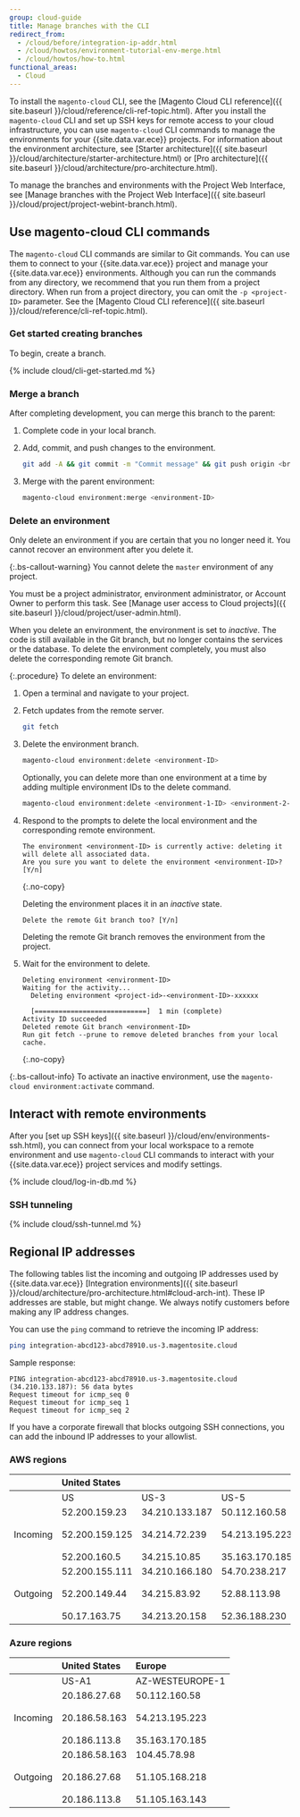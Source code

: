 ```yaml
---
group: cloud-guide
title: Manage branches with the CLI
redirect_from:
  - /cloud/before/integration-ip-addr.html
  - /cloud/howtos/environment-tutorial-env-merge.html
  - /cloud/howtos/how-to.html
functional_areas:
  - Cloud
---
```


To install the `magento-cloud` CLI, see the [Magento Cloud CLI reference]({{ site.baseurl }}/cloud/reference/cli-ref-topic.html). After you install the `magento-cloud` CLI and set up SSH keys for remote access to your cloud infrastructure, you can use `magento-cloud` CLI commands to manage the environments for your {{site.data.var.ece}} projects. For information about the environment architecture, see [Starter architecture]({{ site.baseurl }}/cloud/architecture/starter-architecture.html) or [Pro architecture]({{ site.baseurl }}/cloud/architecture/pro-architecture.html).

To manage the branches and environments with the Project Web Interface, see [Manage branches with the Project Web Interface]({{ site.baseurl }}/cloud/project/project-webint-branch.html).

## Use magento-cloud CLI commands

The `magento-cloud` CLI commands are similar to Git commands. You can use them to connect to your {{site.data.var.ece}} project and manage your {{site.data.var.ece}} environments. Although you can run the commands from any directory, we recommend that you run them from a project directory. When run from a project directory, you can omit the `-p <project-ID>` parameter. See the [Magento Cloud CLI reference]({{ site.baseurl }}/cloud/reference/cli-ref-topic.html).

### Get started creating branches

To begin, create a branch.

{% include cloud/cli-get-started.md %}

### Merge a branch

After completing development, you can merge this branch to the parent:

1. Complete code in your local branch.

1. Add, commit, and push changes to the environment.

   ```bash
   git add -A && git commit -m "Commit message" && git push origin <branch-name>
   ```

1. Merge with the parent environment:

   ```bash
   magento-cloud environment:merge <environment-ID>
   ```

### Delete an environment

Only delete an environment if you are certain that you no longer need it. You cannot recover an environment after you delete it.

{:.bs-callout-warning}
You cannot delete the `master` environment of any project.

You must be a project administrator, environment administrator, or Account Owner to perform this task. See [Manage user access to Cloud projects]({{ site.baseurl }}/cloud/project/user-admin.html).

When you delete an environment, the environment is set to _inactive_. The code is still available in the Git branch, but no longer contains the services or the database. To delete the environment completely, you must also delete the corresponding remote Git branch.

{:.procedure}
To delete an environment:

1. Open a terminal and navigate to your project.

1. Fetch updates from the remote server.

   ```bash
   git fetch
   ```

1. Delete the environment branch.

   ```bash
   magento-cloud environment:delete <environment-ID>
   ```

   Optionally, you can delete more than one environment at a time by adding multiple environment IDs to the delete command.

   ```bash
   magento-cloud environment:delete <environment-1-ID> <environment-2-ID>
   ```

1. Respond to the prompts to delete the local environment and the corresponding remote environment.

   ```terminal
   The environment <environment-ID> is currently active: deleting it will delete all associated data.
   Are you sure you want to delete the environment <environment-ID>? [Y/n]
   ```
   {:.no-copy}

   Deleting the environment places it in an _inactive_ state.

   ```terminal
   Delete the remote Git branch too? [Y/n]
   ```

   Deleting the remote Git branch removes the environment from the project.

1. Wait for the environment to delete.

   ```terminal
   Deleting environment <environment-ID>
   Waiting for the activity...
     Deleting environment <project-id>-<environment-ID>-xxxxxx

     [============================]  1 min (complete)
   Activity ID succeeded
   Deleted remote Git branch <environment-ID>
   Run git fetch --prune to remove deleted branches from your local cache.
   ```
   {:.no-copy}

{:.bs-callout-info}
To activate an inactive environment, use the `magento-cloud environment:activate` command.

## Interact with remote environments

After you [set up SSH keys]({{ site.baseurl }}/cloud/env/environments-ssh.html), you can connect from your local workspace to a remote environment and use `magento-cloud` CLI commands to interact with your {{site.data.var.ece}} project services and modify settings.

{% include cloud/log-in-db.md %}

### SSH tunneling

{% include cloud/ssh-tunnel.md %}

## Regional IP addresses

The following tables list the incoming and outgoing IP addresses used by {{site.data.var.ece}} [Integration environments]({{ site.baseurl }}/cloud/architecture/pro-architecture.html#cloud-arch-int). These IP addresses are stable, but might change. We always notify customers before making any IP address changes.

You can use the `ping` command to retrieve the incoming IP address:

```bash
ping integration-abcd123-abcd78910.us-3.magentosite.cloud
```

Sample response:

```console
PING integration-abcd123-abcd78910.us-3.magentosite.cloud (34.210.133.187): 56 data bytes
Request timeout for icmp_seq 0
Request timeout for icmp_seq 1
Request timeout for icmp_seq 2
```

If you have a corporate firewall that blocks outgoing SSH connections, you can add the inbound IP addresses to your allowlist.

### AWS regions

|     |  United States  |     |     | Europe |     |     |     | Asia-Pacific |
| --- | :--- | :--- | :--- | :--- | :--- | :--- | :--- | :---|
|     | US   | US-3  | US-5  | EU   | EU-3  | EU-5  | EU-6  | AP-3  |
| Incoming | <!--US-->52.200.159.23<br><br>52.200.159.125<br><br>52.200.160.5 | <!--US-3-->34.210.133.187<br><br>34.214.72.239<br><br>34.215.10.85 | <!--US-5-->50.112.160.58<br><br>54.213.195.223<br><br>35.163.170.185 | <!--EU-->52.209.44.44<br><br>52.209.23.96<br><br>52.51.117.101 | <!--EU-3-->34.240.75.192<br><br>34.251.110.37<br><br>52.19.113.35 | <!--EU-5-->35.157.81.88<br><br>3.122.198.131<br><br>52.28.102.195 | <!--EU-6-->35.181.23.47<br><br>35.181.24.165<br><br>35.180.237.48 | <!--AP-3-->52.65.39.201<br><br>52.65.10.202<br><br>52.65.30.37 |
| Outgoing | <!--US-->52.200.155.111<br><br>52.200.149.44<br><br>50.17.163.75 | <!--US-3-->34.210.166.180<br><br>34.215.83.92<br><br>34.213.20.158 | <!--US-5-->54.70.238.217<br><br>52.88.113.98<br><br>52.36.188.230 | <!--EU-->52.51.163.159<br><br>52.209.44.60<br><br>52.208.156.247 | <!--EU-3-->34.240.57.142<br><br>52.16.140.48<br><br>52.209.134.55 | <!--EU-5-->3.121.163.221<br><br>3.121.79.229<br><br>18.197.3.230 | <!--EU-6-->52.47.155.26<br><br>35.181.0.157<br><br>35.181.12.15 | <!--AP-3-->52.65.143.178<br><br>13.54.80.197<br><br>52.62.224.4 |

### Azure regions

|          |  United States  | Europe          |
| -------- | :-------------- | :-------------- |
|          | US-A1           | AZ-WESTEUROPE-1 |
| Incoming | <!--US-A1--> 20.186.27.68<br><br>20.186.58.163<br><br>20.186.113.8 | <!--AZ-W-1-->50.112.160.58<br><br>54.213.195.223<br><br>35.163.170.185 |
| Outgoing | <!--US-A1-->20.186.58.163<br><br>20.186.27.68<br><br>20.186.113.8 | <!--AZ-W-1-->104.45.78.98<br><br>51.105.168.218<br><br>51.105.163.143 |
